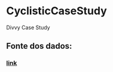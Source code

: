 # CyclisticCaseStudy
Divvy Case Study

## Fonte dos dados:
### [link](https://divvy-tripdata.s3.amazonaws.com/index.html)
